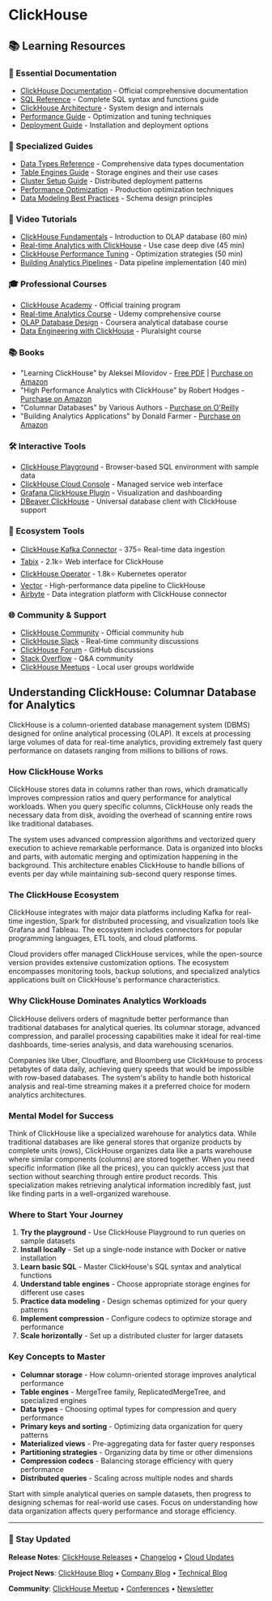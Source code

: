 # ClickHouse

## 📚 Learning Resources

### 📖 Essential Documentation
- [ClickHouse Documentation](https://clickhouse.com/docs) - Official comprehensive documentation
- [SQL Reference](https://clickhouse.com/docs/en/sql-reference/) - Complete SQL syntax and functions guide
- [ClickHouse Architecture](https://clickhouse.com/docs/en/development/architecture/) - System design and internals
- [Performance Guide](https://clickhouse.com/docs/en/operations/performance/) - Optimization and tuning techniques
- [Deployment Guide](https://clickhouse.com/docs/en/getting-started/install/) - Installation and deployment options

### 📝 Specialized Guides
- [Data Types Reference](https://clickhouse.com/docs/en/sql-reference/data-types/) - Comprehensive data types documentation
- [Table Engines Guide](https://clickhouse.com/docs/en/engines/table-engines/) - Storage engines and their use cases
- [Cluster Setup Guide](https://clickhouse.com/docs/en/architecture/cluster-deployment/) - Distributed deployment patterns
- [Performance Optimization](https://clickhouse.com/blog/clickhouse-performance-tips) - Production optimization techniques
- [Data Modeling Best Practices](https://clickhouse.com/docs/en/guides/improving-query-performance/) - Schema design principles

### 🎥 Video Tutorials
- [ClickHouse Fundamentals](https://www.youtube.com/watch?v=kmi_QcEa_dk) - Introduction to OLAP database (60 min)
- [Real-time Analytics with ClickHouse](https://www.youtube.com/watch?v=zSIGBjlh-oU) - Use case deep dive (45 min)
- [ClickHouse Performance Tuning](https://www.youtube.com/watch?v=O_cvKQxl8m0) - Optimization strategies (50 min)
- [Building Analytics Pipelines](https://www.youtube.com/watch?v=8RhYuHDR8jk) - Data pipeline implementation (40 min)

### 🎓 Professional Courses
- [ClickHouse Academy](https://clickhouse.com/academy) - Official training program
- [Real-time Analytics Course](https://www.udemy.com/course/clickhouse-real-time-analytics/) - Udemy comprehensive course
- [OLAP Database Design](https://www.coursera.org/learn/olap-databases) - Coursera analytical database course
- [Data Engineering with ClickHouse](https://www.pluralsight.com/courses/clickhouse-data-engineering) - Pluralsight course

### 📚 Books
- "Learning ClickHouse" by Aleksei Milovidov - [Free PDF](https://clickhouse.com/docs/en/intro/) | [Purchase on Amazon](https://www.amazon.com/dp/B08XY4RMVG)
- "High Performance Analytics with ClickHouse" by Robert Hodges - [Purchase on Amazon](https://www.amazon.com/dp/1801075727)
- "Columnar Databases" by Various Authors - [Purchase on O'Reilly](https://www.oreilly.com/library/view/columnar-databases/9781492046943/)
- "Building Analytics Applications" by Donald Farmer - [Purchase on Amazon](https://www.amazon.com/dp/1492027775)

### 🛠️ Interactive Tools
- [ClickHouse Playground](https://play.clickhouse.com/) - Browser-based SQL environment with sample data
- [ClickHouse Cloud Console](https://clickhouse.cloud/) - Managed service web interface
- [Grafana ClickHouse Plugin](https://grafana.com/grafana/plugins/grafana-clickhouse-datasource/) - Visualization and dashboarding
- [DBeaver ClickHouse](https://dbeaver.io/) - Universal database client with ClickHouse support

### 🚀 Ecosystem Tools
- [ClickHouse Kafka Connector](https://github.com/ClickHouse/clickhouse-kafka-connect) - 375⭐ Real-time data ingestion
- [Tabix](https://github.com/tabixio/tabix) - 2.1k⭐ Web interface for ClickHouse
- [ClickHouse Operator](https://github.com/Altinity/clickhouse-operator) - 1.8k⭐ Kubernetes operator
- [Vector](https://vector.dev/) - High-performance data pipeline to ClickHouse
- [Airbyte](https://airbyte.com/) - Data integration platform with ClickHouse connector

### 🌐 Community & Support
- [ClickHouse Community](https://clickhouse.com/company/community) - Official community hub
- [ClickHouse Slack](https://clickhouse.com/slack) - Real-time community discussions
- [ClickHouse Forum](https://github.com/ClickHouse/ClickHouse/discussions) - GitHub discussions
- [Stack Overflow](https://stackoverflow.com/questions/tagged/clickhouse) - Q&A community
- [ClickHouse Meetups](https://www.meetup.com/topics/clickhouse/) - Local user groups worldwide

## Understanding ClickHouse: Columnar Database for Analytics

ClickHouse is a column-oriented database management system (DBMS) designed for online analytical processing (OLAP). It excels at processing large volumes of data for real-time analytics, providing extremely fast query performance on datasets ranging from millions to billions of rows.

### How ClickHouse Works

ClickHouse stores data in columns rather than rows, which dramatically improves compression ratios and query performance for analytical workloads. When you query specific columns, ClickHouse only reads the necessary data from disk, avoiding the overhead of scanning entire rows like traditional databases.

The system uses advanced compression algorithms and vectorized query execution to achieve remarkable performance. Data is organized into blocks and parts, with automatic merging and optimization happening in the background. This architecture enables ClickHouse to handle billions of events per day while maintaining sub-second query response times.

### The ClickHouse Ecosystem

ClickHouse integrates with major data platforms including Kafka for real-time ingestion, Spark for distributed processing, and visualization tools like Grafana and Tableau. The ecosystem includes connectors for popular programming languages, ETL tools, and cloud platforms.

Cloud providers offer managed ClickHouse services, while the open-source version provides extensive customization options. The ecosystem encompasses monitoring tools, backup solutions, and specialized analytics applications built on ClickHouse's performance characteristics.

### Why ClickHouse Dominates Analytics Workloads

ClickHouse delivers orders of magnitude better performance than traditional databases for analytical queries. Its columnar storage, advanced compression, and parallel processing capabilities make it ideal for real-time dashboards, time-series analysis, and data warehousing scenarios.

Companies like Uber, Cloudflare, and Bloomberg use ClickHouse to process petabytes of data daily, achieving query speeds that would be impossible with row-based databases. The system's ability to handle both historical analysis and real-time streaming makes it a preferred choice for modern analytics architectures.

### Mental Model for Success

Think of ClickHouse like a specialized warehouse for analytics data. While traditional databases are like general stores that organize products by complete units (rows), ClickHouse organizes data like a parts warehouse where similar components (columns) are stored together. When you need specific information (like all the prices), you can quickly access just that section without searching through entire product records. This specialization makes retrieving analytical information incredibly fast, just like finding parts in a well-organized warehouse.

### Where to Start Your Journey

1. **Try the playground** - Use ClickHouse Playground to run queries on sample datasets
2. **Install locally** - Set up a single-node instance with Docker or native installation
3. **Learn basic SQL** - Master ClickHouse's SQL syntax and analytical functions
4. **Understand table engines** - Choose appropriate storage engines for different use cases
5. **Practice data modeling** - Design schemas optimized for your query patterns
6. **Implement compression** - Configure codecs to optimize storage and performance
7. **Scale horizontally** - Set up a distributed cluster for larger datasets

### Key Concepts to Master

- **Columnar storage** - How column-oriented storage improves analytical performance
- **Table engines** - MergeTree family, ReplicatedMergeTree, and specialized engines
- **Data types** - Choosing optimal types for compression and query performance  
- **Primary keys and sorting** - Optimizing data organization for query patterns
- **Materialized views** - Pre-aggregating data for faster query responses
- **Partitioning strategies** - Organizing data by time or other dimensions
- **Compression codecs** - Balancing storage efficiency with query performance
- **Distributed queries** - Scaling across multiple nodes and shards

Start with simple analytical queries on sample datasets, then progress to designing schemas for real-world use cases. Focus on understanding how data organization affects query performance and storage efficiency.

---

### 📡 Stay Updated

**Release Notes**: [ClickHouse Releases](https://github.com/ClickHouse/ClickHouse/releases) • [Changelog](https://clickhouse.com/docs/en/whats-new/changelog/) • [Cloud Updates](https://clickhouse.com/cloud/changelog)

**Project News**: [ClickHouse Blog](https://clickhouse.com/blog/) • [Company Blog](https://clickhouse.com/company/news) • [Technical Blog](https://clickhouse.com/blog/category/technical)

**Community**: [ClickHouse Meetup](https://www.meetup.com/clickhouse-silicon-valley-meetup/) • [Conferences](https://clickhouse.com/company/events) • [Newsletter](https://clickhouse.com/company/news)
